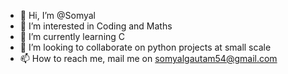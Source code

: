 - 👋 Hi, I’m @Somyal
- 👀 I’m interested in Coding and Maths
- 🌱 I’m currently learning C
- 💞️ I’m looking to collaborate on python projects at small scale
- 📫 How to reach me, mail me on somyalgautam54@gmail.com

<!---
Somyal/Somyal is a ✨ special ✨ repository because its `README.md` (this file) appears on your GitHub profile.
You can click the Preview link to take a look at your changes.
--->
